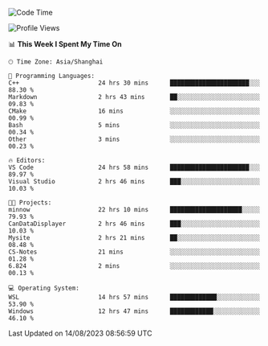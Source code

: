 <!--START_SECTION:waka-->
![Code Time](http://img.shields.io/badge/Code%20Time-1%2C156%20hrs%2044%20mins-blue)

![Profile Views](http://img.shields.io/badge/Profile%20Views-0-blue)

📊 **This Week I Spent My Time On** 

```text
🕑︎ Time Zone: Asia/Shanghai

💬 Programming Languages: 
C++                      24 hrs 30 mins      ██████████████████████░░░   88.30 % 
Markdown                 2 hrs 43 mins       ██░░░░░░░░░░░░░░░░░░░░░░░   09.83 % 
CMake                    16 mins             ░░░░░░░░░░░░░░░░░░░░░░░░░   00.99 % 
Bash                     5 mins              ░░░░░░░░░░░░░░░░░░░░░░░░░   00.34 % 
Other                    3 mins              ░░░░░░░░░░░░░░░░░░░░░░░░░   00.23 % 

🔥 Editors: 
VS Code                  24 hrs 58 mins      ██████████████████████░░░   89.97 % 
Visual Studio            2 hrs 46 mins       ███░░░░░░░░░░░░░░░░░░░░░░   10.03 % 

🐱‍💻 Projects: 
minnow                   22 hrs 10 mins      ████████████████████░░░░░   79.93 % 
CanDataDisplayer         2 hrs 46 mins       ███░░░░░░░░░░░░░░░░░░░░░░   10.03 % 
Mysite                   2 hrs 21 mins       ██░░░░░░░░░░░░░░░░░░░░░░░   08.48 % 
CS-Notes                 21 mins             ░░░░░░░░░░░░░░░░░░░░░░░░░   01.28 % 
6.824                    2 mins              ░░░░░░░░░░░░░░░░░░░░░░░░░   00.13 % 

💻 Operating System: 
WSL                      14 hrs 57 mins      █████████████░░░░░░░░░░░░   53.90 % 
Windows                  12 hrs 47 mins      ████████████░░░░░░░░░░░░░   46.10 % 
```


 Last Updated on 14/08/2023 08:56:59 UTC
<!--END_SECTION:waka-->